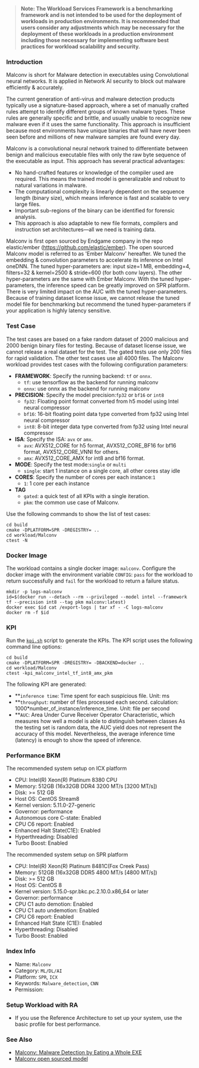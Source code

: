 >
> **Note: The Workload Services Framework is a benchmarking framework and is not intended to be used for the deployment of workloads in production environments. It is recommended that users consider any adjustments which may be necessary for the deployment of these workloads in a production environment including those necessary for implementing software best practices for workload scalability and security.**
>
### Introduction


Malconv is short for Malware detection in executables using Convolutional neural networks. It is applied in Network AI security to block out malware efficiently & accurately.

The current generation of anti-virus and malware detection products typically use a signature-based approach, where a set of manually crafted rules attempt to identify different groups of known malware types. These rules are generally specific and brittle, and usually unable to recognize new malware even if it uses the same functionality. 
This approach is insufficient because most environments have unique binaries that will have never been seen before and millions of new malware samples are found every day.

Malconv is a convolutional neural network trained to differentiate between benign and malicious executable files with only the raw byte sequence of the executable as input. This approach has several practical advantages:
- No hand-crafted features or knowledge of the compiler used are required. This means the trained model is generalizable and robust to natural variations in malware.
- The computational complexity is linearly dependent on the sequence length (binary size), which means inference is fast and scalable to very large files.
- Important sub-regions of the binary can be identified for forensic analysis.
- This approach is also adaptable to new file formats, compilers and instruction set architectures—all we need is training data.


Malconv is first open sourced by Endgame company in the repo elastic/ember (https://github.com/elastic/ember). The open sourced Malconv model is referred to as 'Ember Malconv' hereafter. We tuned the embedding & convolution parameters to accelerate its inference on Intel oneDNN. The tuned hyper-parameters are: input size=1 MB, embedding=4, filters=32 & kernel=2500 & stride=600 (for both conv layers). The other hyper-parameters are the same with Ember Malconv. With the tuned hyper-parameters, the inference speed can be greatly improved on SPR platform. There is very limited impact on the AUC with the tuned hyper-parameters. Because of training dataset license issue, we cannot release the tuned model file for benchmarking but recommend the tuned hyper-parameters if your application is highly latency sensitive.  

### Test Case
The test cases are based on a fake random dataset of 2000 malicious and 2000 benign binary files for testing. Because of dataset license issue, we cannot release a real dataset for the test. 
The gated tests use only 200 files for rapid validation. The other test cases use all 4000 files. 
The Malconv workload provides test cases with the following configuration parameters:
- **FRAMEWORK**: Specify the running backend: `tf` or `onnx`.
  * `tf`: use tensorflow as the backend for running malconv
  * `onnx`: use onnx as the backend for running malconv
- **PRECISION**: Specify the model precision:`fp32` or `bf16` or `int8`
  * `fp32`: Floating point format converted from h5 model using Intel neural compressor
  * `bf16`: 16-bit floating point data type converted from fp32 using Intel neural compressor
  * `int8`: 8-bit integer data type converted from fp32 using Intel neural compressor
- **ISA**: Specify the ISA: `avx` or `amx`.
  * `avx`: AVX512_CORE for h5 format, AVX512_CORE_BF16 for bf16 format, AVX512_CORE_VNNI for others.  
  * `amx`: AVX512_CORE_AMX for int8 and bf16 format.
- **MODE**: Specify the test mode:`single` or `multi`
  * `single`: start 1 instance on a single core, all other cores stay idle
- **CORES**: Specify the number of cores per each instance:`1`
  * `1`: 1 core per each instance
- **TAG**
  * `gated`: a quick test of all KPIs with a single iteration. 
  * `pkm`: the common use case of Malconv. 

Use the following commands to show the list of test cases:
```
cd build
cmake -DPLATFORM=SPR -DREGISTRY= ..
cd workload/Malconv
ctest -N
```

### Docker Image

The workload contains a single docker image: `malconv`. Configure the docker image with the environment variable `CONFIG`: `pass` for the workload to return successfully and `fail` for the workload to return a failure status.  

```
mkdir -p logs-malconv
id=$(docker run --detach --rm --privileged --model intel --framework tf --precision int8 --tag pkm malconv:latest)
docker exec $id cat /export-logs | tar xf - -C logs-malconv
docker rm -f $id
```

### KPI

Run the [`kpi.sh`](kpi.sh) script to generate the KPIs. The KPI script uses the following command line options:  

```
cd build
cmake -DPLATFORM=SPR -DREGISTRY= -DBACKEND=docker ..
cd workload/Malconv
ctest -kpi_malconv_intel_tf_int8_amx_pkm
```

The following KPI are generated:

- **`inference time`: Time spent for each suspicious  file. Unit: ms
- **`throughput`: number of files processed each second. calculation: 1000\*number_of_instance/inference_time. Unit: file per second
- **`AUC`: Area Under Curve Receiver Operator Characteristic, which measures how well a model is able to distinguish between classes
As the testing set is random data, the AUC yield does not represent the accuracy of this model. Nevertheless, the average inference time (latency) is enough to show the speed of inference.  


### Performance BKM

The recommended system setup on ICX platform
- CPU: Intel(R) Xeon(R) Platinum 8380 CPU
- Memory: 512GB (16x32GB DDR4 3200 MT/s [3200 MT/s])
- Disk: >= 512 GB
- Host OS: CentOS Stream8
- Kernel version: 5.11.0-27-generic
- Governor: performance
- Autonomous core C-state: Enabled
- CPU C6 report: Enabled
- Enhanced Halt State(C1E): Enabled
- Hyperthreading: Disabled
- Turbo Boost: Enabled

The recommended system setup on SPR platform
- CPU: Intel(R) Xeon(R) Platinum 8481C(Fox Creek Pass)
- Memory: 512GB (16x32GB DDR5 4800 MT/s [4800 MT/s])
- Disk: >= 512 GB
- Host OS: CentOS 8
- Kernel version: 5.15.0-spr.bkc.pc.2.10.0.x86_64 or later
- Governor: performance
- CPU C1 auto demotion: Enabled
- CPU C1 auto undemotion: Enabled
- CPU C6 report: Enabled
- Enhanced Halt State (C1E): Enabled
- Hyperthreading: Disabled
- Turbo Boost: Enabled


### Index Info

- Name: `Malconv`
- Category: `ML/DL/AI`
- Platform: `SPR`, `ICX`
- Keywords: `Malware_detection`, `CNN`
- Permission: 

### Setup Workload with RA
- If you use the Reference Architecture to set up your system, use the basic profile for best performance.

### See Also

- [Malconv: Malware Detection by Eating a Whole EXE](https://arxiv.org/pdf/1710.09435.pdf)
- [Malconv open sourced model](https://github.com/elastic/ember)
